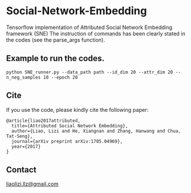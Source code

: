 # Social-Network-Embedding

Tensorflow implementation of Attributed Social Network Embedding framework (SNE)
The instruction of commands has been clearly stated in the codes (see the parse_args function).

## Example to run the codes.
```
python SNE_runner.py --data_path path --id_dim 20 --attr_dim 20 --n_neg_samples 10 --epoch 20
```

## Cite
If you use the code, please kindly cite the following paper:
```
@article{liao2017attributed,
  title={Attributed Social Network Embedding},
  author={Liao, Lizi and He, Xiangnan and Zhang, Hanwang and Chua, Tat-Seng},
  journal={arXiv preprint arXiv:1705.04969},
  year={2017}
}
```

## Contact
liaolizi.llz@gmail.com
